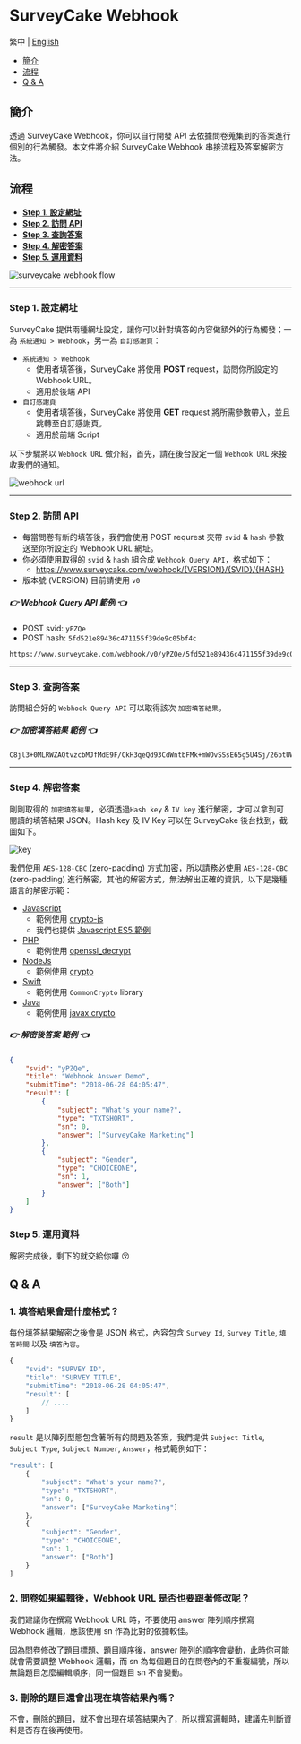 # SurveyCake Webhook

繁中 | [English](./README-en.md)

- [簡介](#簡介)
- [流程](#流程)
- [Q & A](#q--a)


## 簡介

透過 SurveyCake Webhook，你可以自行開發 API 去依據問卷蒐集到的答案進行個別的行為觸發。本文件將介紹 SurveyCake Webhook 串接流程及答案解密方法。


## 流程

- [**Step 1. 設定網址**](#step-1-設定網址)
- [**Step 2. 訪問 API**](#step-2-訪問-api)
- [**Step 3. 查詢答案**](#step-3-查詢答案)
- [**Step 4. 解密答案**](#step-4-解密答案)
- [**Step 5. 運用資料**](#step-5-運用資料)

![surveycake webhook flow](./docs/tw/webhook_flow.png)

---

### Step 1. 設定網址

SurveyCake 提供兩種網址設定，讓你可以針對填答的內容做額外的行為觸發；一為 `系統通知 > Webhook`，另一為 `自訂感謝頁`：

- `系統通知 > Webhook`
	- 使用者填答後，SurveyCake 將使用 **POST** request，訪問你所設定的 Webhook URL。
	- 適用於後端 API
- `自訂感謝頁`
	- 使用者填答後，SurveyCake 將使用 **GET** request 將所需參數帶入，並且跳轉至自訂感謝頁。
	- 適用於前端 Script

以下步驟將以 `Webhook URL` 做介紹，首先，請在後台設定一個 `Webhook URL` 來接收我們的通知。

![webhook url](./docs/tw/webhook_url.jpg)

---

### Step 2. 訪問 API

- 每當問卷有新的填答後，我們會使用 POST requrest 夾帶 `svid` & `hash` 參數送至你所設定的 Webhook URL 網址。
- 你必須使用取得的 `svid` & `hash` 組合成 `Webhook Query API`，格式如下：
	- <https://www.surveycake.com/webhook/{VERSION}/{SVID}/{HASH}>
- 版本號 (VERSION) 目前請使用 `v0`

##### 👉 Webhook Query API 範例 👈

- POST svid: `yPZQe`
- POST hash: `5fd521e89436c471155f39de9c05bf4c`

~~~
https://www.surveycake.com/webhook/v0/yPZQe/5fd521e89436c471155f39de9c05bf4c
~~~

---

### Step 3. 查詢答案

訪問組合好的 `Webhook Query API` 可以取得該次 `加密填答結果`。

##### 👉 加密填答結果 範例 👈

~~~
C8jl3+0MLRWZAQtvzcbMJfMdE9F/CkH3qeQd93CdWntbFMk+mWOvSSsE65g5U4Sj/26btUWunpV1Gk9uM1Ltyk+RpqFC+Ve2d8uExGFortYHUuZ32NMeJd1h1DqDJpJy/1epiYMXSDFOEyJUIE1X8zamJAi6D0R5IwADXLVw315PW6B7t+IejkKJNrjlL6cgtI8B1PCAh58oMUQydrJd73zRY4f9O4yC5ZNdg4nloVR4qYWyFkFZOOCE6yExtnMzV/gg4e9gnlYAPb31Wlb3Scjl2akaiO8G78OBWa0r5cmN3MmLQ0NcahViUqOdJ+8v+jPwzh1wIflIuho+JyrgoQ==
~~~

---

### Step 4. 解密答案

剛剛取得的 `加密填答結果`，必須透過`Hash key` & `IV key` 進行解密，才可以拿到可閱讀的填答結果 JSON。Hash key 及 IV Key 可以在 SurveyCake 後台找到，截圖如下。

![key](./docs/tw/keys.jpg)

我們使用 `AES-128-CBC` (zero-padding) 方式加密，所以請務必使用 `AES-128-CBC` (zero-padding) 進行解密，其他的解密方式，無法解出正確的資訊，以下是幾種語言的解密示範：

- [Javascript](./decrypt/decrypt.html)
	- 範例使用 [crypto-js](https://github.com/brix/crypto-js)
	- 我們也提供 [Javascript ES5 範例](./decrypt/decrypt-es5.html)
- [PHP](./decrypt/decrypt.php)
	- 範例使用 [openssl_decrypt](http://php.net/manual/en/function.openssl-decrypt.php)
- [NodeJs](./decrypt/decrypt.js)
	- 範例使用 [crypto](https://nodejs.org/api/crypto.html)
- [Swift](./decrypt/Decrypt.swift)
	- 範例使用 `CommonCrypto` library
- [Java](./decrypt/Decrypt.java)
	- 範例使用 [javax.crypto](https://developer.android.com/reference/javax/crypto/package-summary)

##### 👉 解密後答案 範例 👈

~~~json
{
	"svid": "yPZQe",
	"title": "Webhook Answer Demo",
	"submitTime": "2018-06-28 04:05:47",
	"result": [
		{
			"subject": "What's your name?",
			"type": "TXTSHORT",
			"sn": 0,
			"answer": ["SurveyCake Marketing"]
		},
		{
			"subject": "Gender",
			"type": "CHOICEONE",
			"sn": 1,
			"answer": ["Both"]
		}
	]
}
~~~


### Step 5. 運用資料

解密完成後，剩下的就交給你囉 :kissing_closed_eyes:


## Q & A

### 1. 填答結果會是什麼格式？

每份填答結果解密之後會是 JSON 格式，內容包含 `Survey Id`, `Survey Title`, `填答時間` 以及 `填答內容`。

~~~javascript
{
	"svid": "SURVEY ID",
	"title": "SURVEY TITLE",
	"submitTime": "2018-06-28 04:05:47",
	"result": [
		// ....
	]
}
~~~

`result` 是以陣列型態包含著所有的問題及答案，我們提供 `Subject Title`, `Subject Type`, `Subject Number`, `Answer`，格式範例如下：

~~~javascript
"result": [
	{
		"subject": "What's your name?",
		"type": "TXTSHORT",
		"sn": 0,
		"answer": ["SurveyCake Marketing"]
	},
	{
		"subject": "Gender",
		"type": "CHOICEONE",
		"sn": 1,
		"answer": ["Both"]
	}
]
~~~

### 2. 問卷如果編輯後，Webhook URL 是否也要跟著修改呢？

我們建議你在撰寫 Webhook URL 時，不要使用 answer 陣列順序撰寫 Webhook 邏輯，應該使用 sn 作為比對的依據較佳。

因為問卷修改了題目標題、題目順序後，answer 陣列的順序會變動，此時你可能就會需要調整 Webhook 邏輯，而 sn 為每個題目的在問卷內的不重複編號，所以無論題目怎麼編輯順序，同一個題目 sn 不會變動。


### 3. 刪除的題目還會出現在填答結果內嗎？

不會，刪除的題目，就不會出現在填答結果內了，所以撰寫邏輯時，建議先判斷資料是否存在後再使用。
